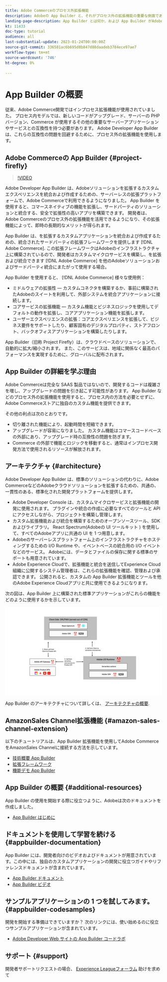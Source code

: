 ```yaml
---
title: Adobe Commerceのプロセス外拡張機能
description: Adobeの App Builder と、それがプロセス外の拡張機能の重要な側面である理由について説明します。
landing-page-description: App Builder とは何か、および App Builder がAdobe Commerce開発戦略に役立つ理由について説明します。
kt: 11433
doc-type: tutorial
audience: all
last-substantial-update: 2023-01-24T00:00:00Z
source-git-commit: 336581ac6b695d8b847d88daadeb3784ece97ae7
workflow-type: tm+mt
source-wordcount: '746'
ht-degree: 0%

---
```



# App Builder の概要

従来、Adobe Commerce開発ではインプロセス拡張機能が使用されていました。 プロセス内モデルでは、新しいコードがアップグレード、サーバーの PHP バージョン、Commerce が使用するその他の重要なサーバーアプリケーションやサービスとの互換性を持つ必要があります。 Adobe Developer App Builder は、これらの互換性の問題を回避するために、プロセス外の拡張機能を使用します。

## Adobe Commerceの App Builder {#project-firefly}

>[!VIDEO](https://video.tv.adobe.com/v/3412839)

Adobe Developer App Builder は、Adobeソリューションを拡張するカスタムエクスペリエンスを統合および作成するための、サーバーレスの拡張プラットフォームで、Adobe Commerceで利用できるようになりました。 App Builder を使用すると、コマースネイティブの機能を拡張し、サードパーティのソリューションと統合する、安全で拡張性の高いアプリを構築できます。 開発者は、Adobe Commerceのプロセス外の拡張機能を活用できるようになり、その拡張機能によって、即時の長期的なメリットが得られます。

App Builder は、を拡張するカスタムアプリケーションを統合および作成するための、統合されたサードパーティの拡張フレームワークを提供します [!DNL Adobe Commerce]. この拡張フレームワークはAdobeのインフラストラクチャ上に構築されているので、開発者はカスタムマイクロサービスを構築し、を拡張および統合できます [!DNL Adobe Commerce] を他のAdobeソリューションおよびサードパーティ統合にまたがって使用する場合。

App Builder を使用すると、 [!DNL Adobe Commerce] 様々な使用例：

* ミドルウェアの拡張性 — カスタムコネクタを構築するか、事前に構築されたAdobeのスイートを利用して、外部システムを統合アプリケーションに接続します。
* コアサービスの拡張機能 — カスタム機能とビジネスロジックを使用してデフォルトの動作を拡張し、コアアプリケーション機能を拡張します。
* ユーザーエクスペリエンスの拡張：コアエクスペリエンスを拡張して、ビジネス要件をサポートしたり、顧客固有のデジタルプロパティ、ストアフロント、バックオフィスアプリケーションを構築したりします。

App Builder（旧称 Project Firefly）は、クラウドベースのソリューションで、自動的に拡大/縮小されます。 また、このサービスは、地域に関係なく最高のパフォーマンスを実現するために、グローバルに配布されます。

## App Builder の詳細を学ぶ理由

Adobe Commerceは完全な SAAS 製品ではないので、開発するコードは複雑さを増し、アップグレードの問題を引き起こす可能性があります。 App Builder などのプロセス外の拡張機能を使用すると、プロセス内の方法を必要とせずに、Adobe Commerceストアに独自のカスタム機能を提供できます。

その他の利点は次のとおりです。

* 切り離された機能により、起動時間を短縮できます。
* アップグレードが容易になりました。 カスタム機能はコマースコードベースの外部にあり、アップグレード時の互換性の問題を防ぎます。
* Commerce の外部で機能とロジックを移動すると、通常はインプロセス開発方法で使用されるリソースが解放されます。

## アーキテクチャ {#architecture}

Adobe Developer App Builder は、標準のソリューションの代わりに、Adobe CommerceなどのAdobeクラウドソリューションを拡張するための、共通の、一貫性のある、標準化された開発プラットフォームを提供します。

* Adobe Developer Console は、カスタムマイクロサービスと拡張機能の開発に使用されます。 プラグインや統合の作成に必要なすべてのツールと API にアクセスしながら、プロジェクトを構築し管理します。
* カスタム拡張機能および統合を構築するためのオープンソースツール、SDK およびライブラリ。 React Spectrum(Adobeの UI ツールキット ) を使用して、すべてのAdobeアプリに共通の UI を 1 つ用意します。
* Adobeのサーバーレスプラットフォーム上のインフラストラクチャをホスティングするための I/O Runtime や、イベントベースの統合用の I/O イベントなどのサービス。 Adobeには、データとファイルの保存に関する標準のサポートも用意されています。
* Adobe Experience Cloudで、拡張機能と統合を送信してExperience Cloud組織に公開するシステム管理者は、これらの拡張機能を確認、管理および承認できます。 公開されると、カスタムの App Builder 拡張機能とツールを他のAdobe Experience Cloudアプリと共に使用できるようになります。

次の図は、App Builder 上に構築された標準アプリケーションがこれらの機能をどのように使用するかを示しています。

![アーキテクチャ](/help/assets/app-builder/firefly-architecture.jpeg)

App Builder のアーキテクチャについて詳しくは、 [アーキテクチャの概要](https://developer.adobe.com/app-builder/docs/guides/).

## AmazonSales Channel拡張機能 {#amazon-sales-channel-extension}

以下のチュートリアルは、App Builder 拡張機能を使用してAdobe CommerceをAmazonSales Channelに接続する方法を示しています。

* [技術概要 App Builder](../app-builder/app-builder-technical-overview.md)
* [拡張フレームワーク](../app-builder/extensibility-framework-commerce-eventing.md)
* [機能デモ App Builder](../app-builder/app-builder-functional-demonstration.md)

## App Builder の概要 {#additional-resources}

App Builder の使用を開始する際に役立つように、Adobeは次のドキュメントを作成しました。

* [App Builder はじめに](https://developer.adobe.com/app-builder/docs/getting_started/)

## ドキュメントを使用して学習を続ける {#appbuilder-documentation}

App Builder には、開発者向けのビデオおよびドキュメントが用意されています。この中には、独自のカスタムアプリケーションの開発に役立つガイドやリファレンスドキュメントが含まれています。

* [App Builder ドキュメント](https://developer.adobe.com/app-builder/docs/overview/)
* [App Builder ビデオ](https://www.youtube.com/playlist?list=PLcVEYUqU7VRfDij-Jbjyw8S8EzW073F_o)

## サンプルアプリケーションの 1 つを試してみます。 {#appbuilder-codesamples}

開発を開始する準備はできていますか？ 次のリンクには、使い始めるのに役立つサンプルアプリケーションが含まれています。

* [Adobe Developer Web サイトの App Builder コードラボ](https://developer.adobe.com/app-builder/docs/resources/)

## サポート {#support}

開発者サポートリクエストの場合、 [Experience Leagueフォーラム](https://experienceleaguecommunities.adobe.com/t5/app-builder/ct-p/project-firefly) 助けを求めて
